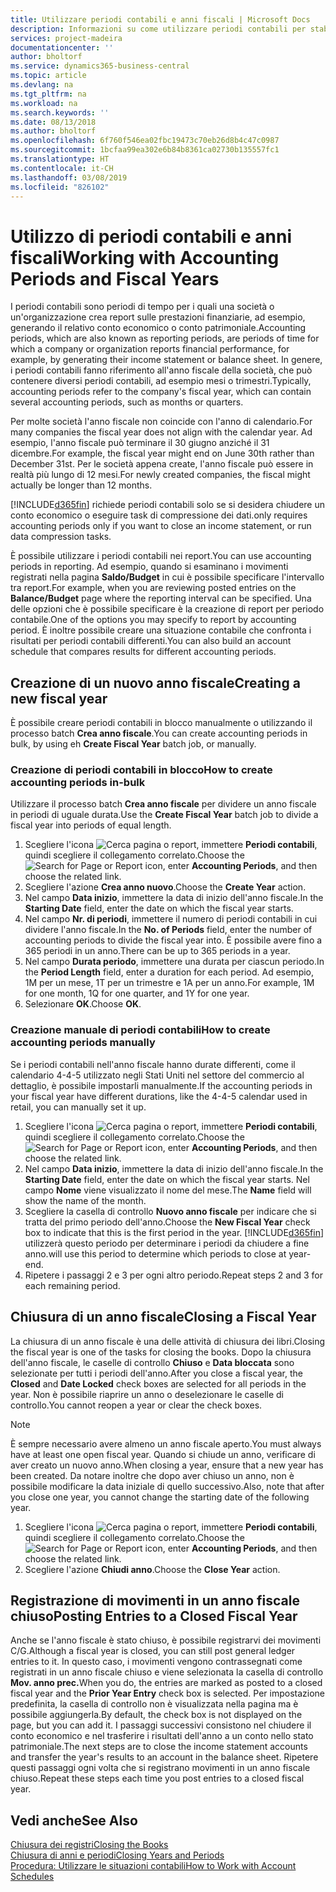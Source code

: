 ```yaml
---
title: Utilizzare periodi contabili e anni fiscali | Microsoft Docs
description: Informazioni su come utilizzare periodi contabili per stabilire quando la società genera report sulle prestazioni finanziarie.
services: project-madeira
documentationcenter: ''
author: bholtorf
ms.service: dynamics365-business-central
ms.topic: article
ms.devlang: na
ms.tgt_pltfrm: na
ms.workload: na
ms.search.keywords: ''
ms.date: 08/13/2018
ms.author: bholtorf
ms.openlocfilehash: 6f760f546ea02fbc19473c70eb26d8b4c47c0987
ms.sourcegitcommit: 1bcfaa99ea302e6b84b8361ca02730b135557fc1
ms.translationtype: HT
ms.contentlocale: it-CH
ms.lasthandoff: 03/08/2019
ms.locfileid: "826102"
---
```

# <a name="working-with-accounting-periods-and-fiscal-years"></a><span data-ttu-id="76e4f-103">Utilizzo di periodi contabili e anni fiscali</span><span class="sxs-lookup"><span data-stu-id="76e4f-103">Working with Accounting Periods and Fiscal Years</span></span>
<span data-ttu-id="76e4f-104">I periodi contabili sono periodi di tempo per i quali una società o un'organizzazione crea report sulle prestazioni finanziarie, ad esempio, generando il relativo conto economico o conto patrimoniale.</span><span class="sxs-lookup"><span data-stu-id="76e4f-104">Accounting periods, which are also known as reporting periods, are periods of time for which a company or organization reports financial performance, for example, by generating their income statement or balance sheet.</span></span> <span data-ttu-id="76e4f-105">In genere, i periodi contabili fanno riferimento all'anno fiscale della società, che può contenere diversi periodi contabili, ad esempio mesi o trimestri.</span><span class="sxs-lookup"><span data-stu-id="76e4f-105">Typically, accounting periods refer to the company's fiscal year, which can contain several accounting periods, such as months or quarters.</span></span>

<span data-ttu-id="76e4f-106">Per molte società l'anno fiscale non coincide con l'anno di calendario.</span><span class="sxs-lookup"><span data-stu-id="76e4f-106">For many companies the fiscal year does not align with the calendar year.</span></span> <span data-ttu-id="76e4f-107">Ad esempio, l'anno fiscale può terminare il 30 giugno anziché il 31 dicembre.</span><span class="sxs-lookup"><span data-stu-id="76e4f-107">For example, the fiscal year might end on June 30th rather than December 31st.</span></span> <span data-ttu-id="76e4f-108">Per le società appena create, l'anno fiscale può essere in realtà più lungo di 12 mesi.</span><span class="sxs-lookup"><span data-stu-id="76e4f-108">For newly created companies, the fiscal might actually be longer than 12 months.</span></span> 

[!INCLUDE[d365fin](includes/d365fin_md.md)] <span data-ttu-id="76e4f-109">richiede periodi contabili solo se si desidera chiudere un conto economico o eseguire task di compressione dei dati.</span><span class="sxs-lookup"><span data-stu-id="76e4f-109">only requires accounting periods only if you want to close an income statement, or run data compression tasks.</span></span> 

<span data-ttu-id="76e4f-110">È possibile utilizzare i periodi contabili nei report.</span><span class="sxs-lookup"><span data-stu-id="76e4f-110">You can use accounting periods in reporting.</span></span> <span data-ttu-id="76e4f-111">Ad esempio, quando si esaminano i movimenti registrati nella pagina **Saldo/Budget** in cui è possibile specificare l'intervallo tra report.</span><span class="sxs-lookup"><span data-stu-id="76e4f-111">For example, when you are reviewing posted entries on the **Balance/Budget** page where the reporting interval can be specified.</span></span> <span data-ttu-id="76e4f-112">Una delle opzioni che è possibile specificare è la creazione di report per periodo contabile.</span><span class="sxs-lookup"><span data-stu-id="76e4f-112">One of the options you may specify to report by accounting period.</span></span> <span data-ttu-id="76e4f-113">È inoltre possibile creare una situazione contabile che confronta i risultati per periodi contabili differenti.</span><span class="sxs-lookup"><span data-stu-id="76e4f-113">You can also build an account schedule that compares results for different accounting periods.</span></span>

## <a name="creating-a-new-fiscal-year"></a><span data-ttu-id="76e4f-114">Creazione di un nuovo anno fiscale</span><span class="sxs-lookup"><span data-stu-id="76e4f-114">Creating a new fiscal year</span></span>
<span data-ttu-id="76e4f-115">È possibile creare periodi contabili in blocco manualmente o utilizzando il processo batch **Crea anno fiscale**.</span><span class="sxs-lookup"><span data-stu-id="76e4f-115">You can create accounting periods in bulk, by using eh **Create Fiscal Year** batch job, or manually.</span></span>

### <a name="how-to-create-accounting-periods-in-bulk"></a><span data-ttu-id="76e4f-116">Creazione di periodi contabili in blocco</span><span class="sxs-lookup"><span data-stu-id="76e4f-116">How to create accounting periods in-bulk</span></span>
<span data-ttu-id="76e4f-117">Utilizzare il processo batch **Crea anno fiscale** per dividere un anno fiscale in periodi di uguale durata.</span><span class="sxs-lookup"><span data-stu-id="76e4f-117">Use the **Create Fiscal Year** batch job to divide a fiscal year into periods of equal length.</span></span>  

1. <span data-ttu-id="76e4f-118">Scegliere l'icona ![Cerca pagina o report](media/ui-search/search_small.png "icona Cerca pagina o report"), immettere **Periodi contabili**, quindi scegliere il collegamento correlato.</span><span class="sxs-lookup"><span data-stu-id="76e4f-118">Choose the ![Search for Page or Report](media/ui-search/search_small.png "Search for Page or Report icon") icon, enter **Accounting Periods**, and then choose the related link.</span></span>  
2. <span data-ttu-id="76e4f-119">Scegliere l'azione **Crea anno nuovo**.</span><span class="sxs-lookup"><span data-stu-id="76e4f-119">Choose the **Create Year** action.</span></span>  <!--What about the Scheduling option? Should we mention that? There's also the Report Output Type field...-->
3. <span data-ttu-id="76e4f-120">Nel campo **Data inizio**, immettere la data di inizio dell'anno fiscale.</span><span class="sxs-lookup"><span data-stu-id="76e4f-120">In the **Starting Date** field, enter the date on which the fiscal year starts.</span></span>  
4. <span data-ttu-id="76e4f-121">Nel campo **Nr. di periodi**, immettere il numero di periodi contabili in cui dividere l'anno fiscale.</span><span class="sxs-lookup"><span data-stu-id="76e4f-121">In the **No. of Periods** field, enter the number of accounting periods to divide the fiscal year into.</span></span> <span data-ttu-id="76e4f-122">È possibile avere fino a 365 periodi in un anno.</span><span class="sxs-lookup"><span data-stu-id="76e4f-122">There can be up to 365 periods in a year.</span></span>  
5. <span data-ttu-id="76e4f-123">Nel campo **Durata periodo**, immettere una durata per ciascun periodo.</span><span class="sxs-lookup"><span data-stu-id="76e4f-123">In the **Period Length** field, enter a duration for each period.</span></span> <span data-ttu-id="76e4f-124">Ad esempio, 1M per un mese, 1T per un trimestre e 1A per un anno.</span><span class="sxs-lookup"><span data-stu-id="76e4f-124">For example, 1M for one month, 1Q for one quarter, and 1Y for one year.</span></span>  
6. <span data-ttu-id="76e4f-125">Selezionare **OK**.</span><span class="sxs-lookup"><span data-stu-id="76e4f-125">Choose **OK**.</span></span>  

### <a name="how-to-create-accounting-periods-manually"></a><span data-ttu-id="76e4f-126">Creazione manuale di periodi contabili</span><span class="sxs-lookup"><span data-stu-id="76e4f-126">How to create accounting periods manually</span></span>
<span data-ttu-id="76e4f-127">Se i periodi contabili nell'anno fiscale hanno durate differenti, come il calendario 4-4-5 utilizzato negli Stati Uniti nel settore del commercio al dettaglio, è possibile impostarli manualmente.</span><span class="sxs-lookup"><span data-stu-id="76e4f-127">If the accounting periods in your fiscal year have different durations, like the 4-4-5 calendar used in retail, you can manually set it up.</span></span>  
  
1. <span data-ttu-id="76e4f-128">Scegliere l'icona ![Cerca pagina o report](media/ui-search/search_small.png "icona Cerca pagina o report"), immettere **Periodi contabili**, quindi scegliere il collegamento correlato.</span><span class="sxs-lookup"><span data-stu-id="76e4f-128">Choose the ![Search for Page or Report](media/ui-search/search_small.png "Search for Page or Report icon") icon, enter **Accounting Periods**, and then choose the related link.</span></span>  
2. <span data-ttu-id="76e4f-129">Nel campo **Data inizio**, immettere la data di inizio dell'anno fiscale.</span><span class="sxs-lookup"><span data-stu-id="76e4f-129">In the **Starting Date** field, enter the date on which the fiscal year starts.</span></span> <span data-ttu-id="76e4f-130">Nel campo **Nome** viene visualizzato il nome del mese.</span><span class="sxs-lookup"><span data-stu-id="76e4f-130">The **Name** field will show the name of the month.</span></span>  
3. <span data-ttu-id="76e4f-131">Scegliere la casella di controllo **Nuovo anno fiscale** per indicare che si tratta del primo periodo dell'anno.</span><span class="sxs-lookup"><span data-stu-id="76e4f-131">Choose the **New Fiscal Year** check box to indicate that this is the first period in the year.</span></span> [!INCLUDE[d365fin](includes/d365fin_md.md)] <span data-ttu-id="76e4f-132">utilizzerà questo periodo per determinare i periodi da chiudere a fine anno.</span><span class="sxs-lookup"><span data-stu-id="76e4f-132">will use this period to determine which periods to close at year-end.</span></span>
4. <span data-ttu-id="76e4f-133">Ripetere i passaggi 2 e 3 per ogni altro periodo.</span><span class="sxs-lookup"><span data-stu-id="76e4f-133">Repeat steps 2 and 3 for each remaining period.</span></span>  

## <a name="closing-a-fiscal-year"></a><span data-ttu-id="76e4f-134">Chiusura di un anno fiscale</span><span class="sxs-lookup"><span data-stu-id="76e4f-134">Closing a Fiscal Year</span></span>
<span data-ttu-id="76e4f-135">La chiusura di un anno fiscale è una delle attività di chiusura dei libri.</span><span class="sxs-lookup"><span data-stu-id="76e4f-135">Closing the fiscal year is one of the tasks for closing the books.</span></span> <span data-ttu-id="76e4f-136">Dopo la chiusura dell'anno fiscale, le caselle di controllo **Chiuso** e **Data bloccata** sono selezionate per tutti i periodi dell'anno.</span><span class="sxs-lookup"><span data-stu-id="76e4f-136">After you close a fiscal year, the **Closed** and **Date Locked** check boxes are selected for all periods in the year.</span></span> <span data-ttu-id="76e4f-137">Non è possibile riaprire un anno o deselezionare le caselle di controllo.</span><span class="sxs-lookup"><span data-stu-id="76e4f-137">You cannot reopen a year or clear the check boxes.</span></span>

> [!NOTE]  
>  <span data-ttu-id="76e4f-138">È sempre necessario avere almeno un anno fiscale aperto.</span><span class="sxs-lookup"><span data-stu-id="76e4f-138">You must always have at least one open fiscal year.</span></span> <span data-ttu-id="76e4f-139">Quando si chiude un anno, verificare di aver creato un nuovo anno.</span><span class="sxs-lookup"><span data-stu-id="76e4f-139">When closing a year, ensure that a new year has been created.</span></span> <span data-ttu-id="76e4f-140">Da notare inoltre che dopo aver chiuso un anno, non è possibile modificare la data iniziale di quello successivo.</span><span class="sxs-lookup"><span data-stu-id="76e4f-140">Also, note that after you close one year, you cannot change the starting date of the following year.</span></span>

1. <span data-ttu-id="76e4f-141">Scegliere l'icona ![Cerca pagina o report](media/ui-search/search_small.png "icona Cerca pagina o report"), immettere **Periodi contabili**, quindi scegliere il collegamento correlato.</span><span class="sxs-lookup"><span data-stu-id="76e4f-141">Choose the ![Search for Page or Report](media/ui-search/search_small.png "Search for Page or Report icon") icon, enter **Accounting Periods**, and then choose the related link.</span></span>  
2. <span data-ttu-id="76e4f-142">Scegliere l'azione **Chiudi anno**.</span><span class="sxs-lookup"><span data-stu-id="76e4f-142">Choose the **Close Year** action.</span></span>  

## <a name="posting-entries-to-a-closed-fiscal-year"></a><span data-ttu-id="76e4f-143">Registrazione di movimenti in un anno fiscale chiuso</span><span class="sxs-lookup"><span data-stu-id="76e4f-143">Posting Entries to a Closed Fiscal Year</span></span>
<span data-ttu-id="76e4f-144">Anche se l'anno fiscale è stato chiuso, è possibile registrarvi dei movimenti C/G.</span><span class="sxs-lookup"><span data-stu-id="76e4f-144">Although a fiscal year is closed, you can still post general ledger entries to it.</span></span> <span data-ttu-id="76e4f-145">In questo caso, i movimenti vengono contrassegnati come registrati in un anno fiscale chiuso e viene selezionata la casella di controllo **Mov. anno prec.**</span><span class="sxs-lookup"><span data-stu-id="76e4f-145">When you do, the entries are marked as posted to a closed fiscal year and the **Prior Year Entry** check box is selected.</span></span> <span data-ttu-id="76e4f-146">Per impostazione predefinita, la casella di controllo non è visualizzata nella pagina ma è possibile aggiungerla.</span><span class="sxs-lookup"><span data-stu-id="76e4f-146">By default, the check box is not displayed on the page, but you can add it.</span></span> <span data-ttu-id="76e4f-147">I passaggi successivi consistono nel chiudere il conto economico e nel trasferire i risultati dell'anno a un conto nello stato patrimoniale.</span><span class="sxs-lookup"><span data-stu-id="76e4f-147">The next steps are to close the income statement accounts and transfer the year's results to an account in the balance sheet.</span></span> <span data-ttu-id="76e4f-148">Ripetere questi passaggi ogni volta che si registrano movimenti in un anno fiscale chiuso.</span><span class="sxs-lookup"><span data-stu-id="76e4f-148">Repeat these steps each time you post entries to a closed fiscal year.</span></span>

## <a name="see-also"></a><span data-ttu-id="76e4f-149">Vedi anche</span><span class="sxs-lookup"><span data-stu-id="76e4f-149">See Also</span></span>
[<span data-ttu-id="76e4f-150">Chiusura dei registri</span><span class="sxs-lookup"><span data-stu-id="76e4f-150">Closing the Books</span></span>](year-close-books.md)  
[<span data-ttu-id="76e4f-151">Chiusura di anni e periodi</span><span class="sxs-lookup"><span data-stu-id="76e4f-151">Closing Years and Periods</span></span>](year-close-years-periods.md)  
[<span data-ttu-id="76e4f-152">Procedura: Utilizzare le situazioni contabili</span><span class="sxs-lookup"><span data-stu-id="76e4f-152">How to Work with Account Schedules</span></span>](bi-how-work-account-schedule.md)  
  





